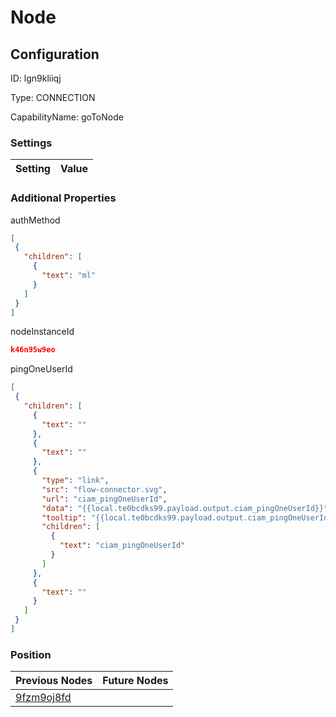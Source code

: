 # Node
## Configuration
ID:  lgn9kliiqj

Type: CONNECTION 

CapabilityName: goToNode

### Settings
| Setting | Value  |
| :------------------------ | ---------------------------------------- |
 




### Additional Properties
authMethod
 ```json 
[
  {
    "children": [
      {
        "text": "ml"
      }
    ]
  }
]
```


nodeInstanceId
 ```json 
k46n95w9eo
```


pingOneUserId
 ```json 
[
  {
    "children": [
      {
        "text": ""
      },
      {
        "text": ""
      },
      {
        "type": "link",
        "src": "flow-connector.svg",
        "url": "ciam_pingOneUserId",
        "data": "{{local.te0bcdks99.payload.output.ciam_pingOneUserId}}",
        "tooltip": "{{local.te0bcdks99.payload.output.ciam_pingOneUserId}}",
        "children": [
          {
            "text": "ciam_pingOneUserId"
          }
        ]
      },
      {
        "text": ""
      }
    ]
  }
]
```




### Position
| Previous Nodes | Future Nodes |
| :------------- | ------------ |
| [9fzm9oj8fd](./9fzm9oj8fd.md) |  |